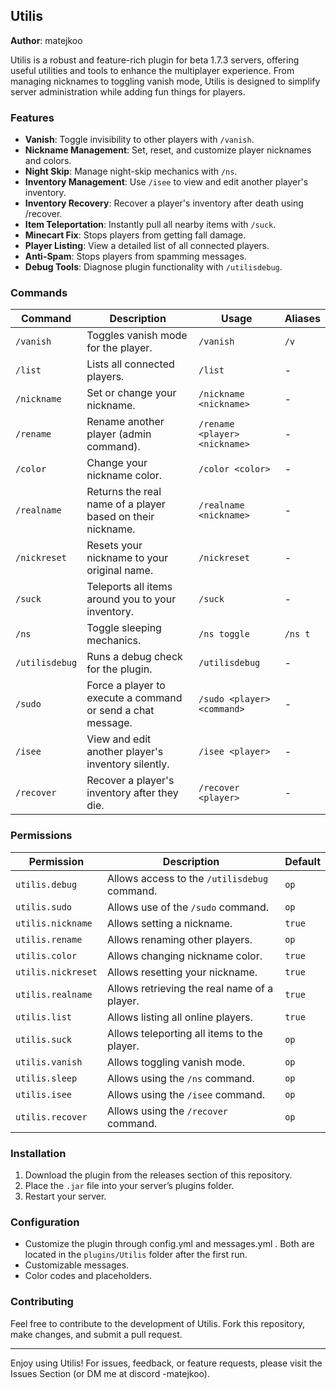 ## Utilis

**Author**: matejkoo  

Utilis is a robust and feature-rich plugin for beta 1.7.3 servers, offering useful utilities and tools to enhance the multiplayer experience.
From managing nicknames to toggling vanish mode, Utilis is designed to simplify server administration while adding fun things for players.

### Features

- **Vanish**: Toggle invisibility to other players with `/vanish`.
- **Nickname Management**: Set, reset, and customize player nicknames and colors.
- **Night Skip**: Manage night-skip mechanics with `/ns`.
- **Inventory Management**: Use `/isee` to view and edit another player's inventory.
- **Inventory Recovery**: Recover a player's inventory after death using /recover.
- **Item Teleportation**: Instantly pull all nearby items with `/suck`.
- **Minecart Fix**: Stops players from getting fall damage.
- **Player Listing**: View a detailed list of all connected players.
- **Anti-Spam**: Stops players from spamming messages.
- **Debug Tools**: Diagnose plugin functionality with `/utilisdebug`.

### Commands

| Command        | Description                                                       | Usage                          | Aliases  |
|----------------|-------------------------------------------------------------------|--------------------------------|----------|
| `/vanish`      | Toggles vanish mode for the player.                               | `/vanish`                      | `/v`     |
| `/list`        | Lists all connected players.                                      | `/list`                        | -        |
| `/nickname`    | Set or change your nickname.                                      | `/nickname <nickname>`         | -        |
| `/rename`      | Rename another player (admin command).                            | `/rename <player> <nickname>`  | -        |
| `/color`       | Change your nickname color.                                       | `/color <color>`               | -        |
| `/realname`    | Returns the real name of a player based on their nickname.        | `/realname <nickname>`         | -        |
| `/nickreset`   | Resets your nickname to your original name.                       | `/nickreset`                   | -        |
| `/suck`        | Teleports all items around you to your inventory.                 | `/suck`                        | -        |
| `/ns`          | Toggle sleeping mechanics.                                        | `/ns toggle`                   | `/ns t`  |
| `/utilisdebug` | Runs a debug check for the plugin.                                | `/utilisdebug`                 | -        |
| `/sudo`        | Force a player to execute a command or send a chat message.       | `/sudo <player> <command>`     | -        |
| `/isee`        | View and edit another player's inventory silently.                | `/isee <player>`               | -        |
| `/recover`     | Recover a player's inventory after they die.                      | `/recover <player>`            | -        |

### Permissions

| Permission          | Description                                       | Default |
|---------------------|---------------------------------------------------|---------|
| `utilis.debug`      | Allows access to the `/utilisdebug` command.      | `op`    |
| `utilis.sudo`       | Allows use of the `/sudo` command.                | `op`    |
| `utilis.nickname`   | Allows setting a nickname.                        | `true`  |
| `utilis.rename`     | Allows renaming other players.                    | `op`    |
| `utilis.color`      | Allows changing nickname color.                   | `true`  |
| `utilis.nickreset`  | Allows resetting your nickname.                   | `true`  |
| `utilis.realname`   | Allows retrieving the real name of a player.      | `true`  |
| `utilis.list`       | Allows listing all online players.                | `true`  |
| `utilis.suck`       | Allows teleporting all items to the player.       | `op`    |
| `utilis.vanish`     | Allows toggling vanish mode.                      | `op`    |
| `utilis.sleep`      | Allows using the `/ns` command.                   | `op`    |
| `utilis.isee`       | Allows using the `/isee` command.                 | `op`    |
| `utilis.recover`    | Allows using the `/recover` command.              | `op`    |

### Installation

1. Download the plugin from the releases section of this repository.
2. Place the `.jar` file into your server’s plugins folder.
3. Restart your server.

### Configuration

- Customize the plugin through config.yml and messages.yml . Both are located in the `plugins/Utilis` folder after the first run.
- Customizable messages.
- Color codes and placeholders.

### Contributing

Feel free to contribute to the development of Utilis. Fork this repository, make changes, and submit a pull request.

---

Enjoy using Utilis! For issues, feedback, or feature requests, please visit the Issues Section (or DM me at discord -matejkoo).
